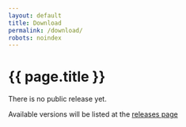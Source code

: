```yaml
---
layout: default
title: Download
permalink: /download/
robots: noindex
---
```

# {{ page.title }}

There is no public release yet.

Available versions will be listed at the
[releases page](https://github.com/PoliHydra/hydra/releases)
